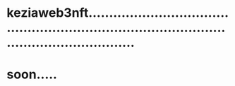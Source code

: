 # keziaweb3nft......................................................................................................................
# soon.....
